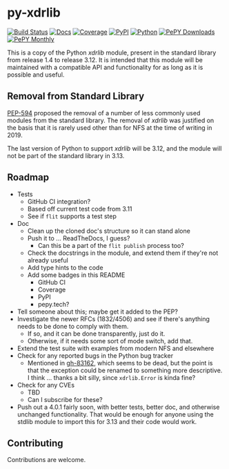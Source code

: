 # py-xdrlib

[![Build Status](https://github.com/da4089/py-xdrlib/actions/workflows/build.yml/badge.svg?event=push)](https://github.com/da4089/py-xdrlib/actions/workflows/build.yml)
[![Docs](https://readthedocs.org/projects/py-xdrlib/badge/?version=latest)](http://py-xdrlib.readthedocs.io/en/latest/)
[![Coverage](https://coveralls.io/repos/github/da4089/py-xdrlib/badge.svg?branch=main)](https://coveralls.io/github/da4089/py-xdrlib?branch=main)
[![PyPI](https://img.shields.io/pypi/v/py-xdrlib.svg)](https://pypi.python.org/pypi/py-xdrlib)
[![Python](https://img.shields.io/pypi/pyversions/py-xdrlib.svg)](https://pypi.python.org/pypi/py-xdrlib)
[![PePY Downloads](https://pepy.tech/badge/py-xdrlib)](https://pepy.tech/project/py-xdrlib)
[![PePY Monthly](https://pepy.tech/badge/py-xdrlib/month)](https://pepy.tech/project/py-xdrlib)

This is a copy of the Python _xdrlib_ module, present in the standard
library from release 1.4 to release 3.12.  It is intended that this
module will be maintained with a compatible API and functionality for
as long as it is possible and useful.

## Removal from Standard Library

[PEP-594](https://peps.python.org/pep-0594/#xdrlib) proposed the
removal of a number of less commonly used modules from the standard
library.  The removal of _xdrlib_ was justified on the basis that it
is rarely used other than for NFS at the time of writing in 2019.

The last version of Python to support _xdrlib_ will be 3.12, and the
module will not be part of the standard library in 3.13.

## Roadmap

* Tests
  * GitHub CI integration?
  * Based off current test code from 3.11
  * See if `flit` supports a test step
* Doc
  * Clean up the cloned doc's structure so it can stand alone
  * Push it to ... ReadTheDocs, I guess?
    * Can this be a part of the `flit publish` process too?
  * Check the docstrings in the module, and extend them if they're not
    already useful
  * Add type hints to the code
  * Add some badges in this README
    * GitHub CI
    * Coverage
    * PyPI
    * pepy.tech?
* Tell someone about this; maybe get it added to the PEP?
* Investigate the newer RFCs (1832/4506) and see if there's anything
  needs to be done to comply with them.
  * If so, and it can be done transparently, just do it.
  * Otherwise, if it needs some sort of mode switch, add that.
* Extend the test suite with examples from modern NFS and elsewhere
* Check for any reported bugs in the Python bug tracker
  * Mentioned in
    [gh-83162](https://github.com/python/cpython/issues/83162), which
    seems to be dead, but the point is that the exception could be
    renamed to something more descriptive.  I think ... thanks a bit
    silly, since `xdrlib.Error` is kinda fine?
* Check for any CVEs
  * TBD
  * Can I subscribe for these?
* Push out a 4.0.1 fairly soon, with better tests, better doc, and
  otherwise unchanged functionality.  That would be enough for anyone
  using the stdlib module to import this for 3.13 and their code would
  work.

## Contributing

Contributions are welcome.
